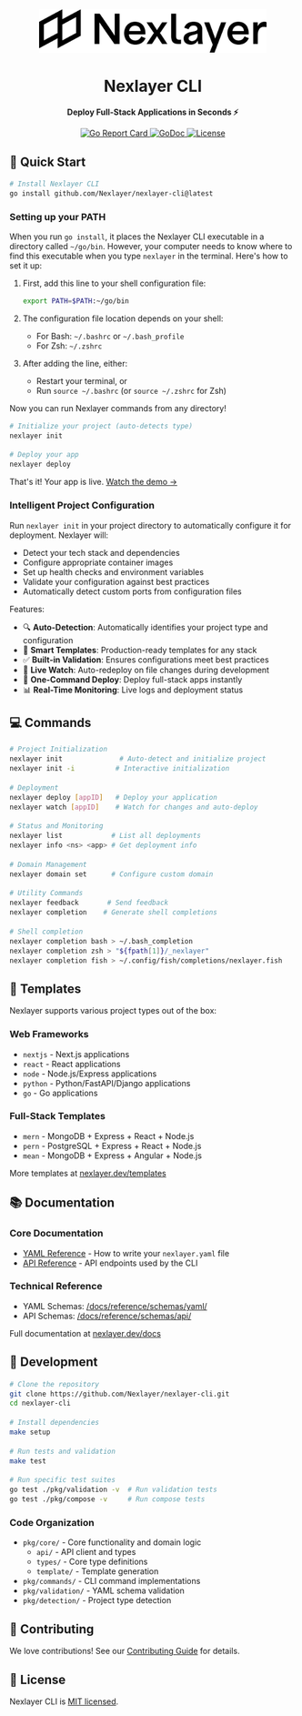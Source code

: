 <div align="center">
  <img src="pkg/ui/assets/logo.svg" alt="Nexlayer Logo" width="400"/>
  <h1>Nexlayer CLI</h1>
  <p><strong>Deploy Full-Stack Applications in Seconds ⚡️</strong></p>
  <p>
    <a href="https://goreportcard.com/report/github.com/Nexlayer/nexlayer-cli">
      <img src="https://goreportcard.com/badge/github.com/Nexlayer/nexlayer-cli" alt="Go Report Card">
    </a>
    <a href="https://godoc.org/github.com/Nexlayer/nexlayer-cli?status.svg">
      <img src="https://godoc.org/github.com/Nexlayer/nexlayer-cli?status.svg" alt="GoDoc">
    </a>
    <a href="LICENSE">
      <img src="https://img.shields.io/badge/License-MIT-blue.svg" alt="License">
    </a>
  </p>
</div>

## 🚀 Quick Start

```bash
# Install Nexlayer CLI
go install github.com/Nexlayer/nexlayer-cli@latest
```

### Setting up your PATH

When you run `go install`, it places the Nexlayer CLI executable in a directory called `~/go/bin`. However, your computer needs to know where to find this executable when you type `nexlayer` in the terminal. Here's how to set it up:

1. First, add this line to your shell configuration file:
   ```bash
   export PATH=$PATH:~/go/bin
   ```

2. The configuration file location depends on your shell:
   - For Bash: `~/.bashrc` or `~/.bash_profile`
   - For Zsh: `~/.zshrc`

3. After adding the line, either:
   - Restart your terminal, or
   - Run `source ~/.bashrc` (or `source ~/.zshrc` for Zsh)

Now you can run Nexlayer commands from any directory!

```bash
# Initialize your project (auto-detects type)
nexlayer init

# Deploy your app
nexlayer deploy
```

That's it! Your app is live. [Watch the demo →](https://nexlayer.dev/demo)

### Intelligent Project Configuration

Run `nexlayer init` in your project directory to automatically configure it for deployment. Nexlayer will:
- Detect your tech stack and dependencies
- Configure appropriate container images
- Set up health checks and environment variables
- Validate your configuration against best practices
- Automatically detect custom ports from configuration files

Features:
- 🔍 **Auto-Detection**: Automatically identifies your project type and configuration
- 🎯 **Smart Templates**: Production-ready templates for any stack
- ✅ **Built-in Validation**: Ensures configurations meet best practices
- 🔄 **Live Watch**: Auto-redeploy on file changes during development
- 🚀 **One-Command Deploy**: Deploy full-stack apps instantly
- 📊 **Real-Time Monitoring**: Live logs and deployment status

## 💻 Commands

```bash
# Project Initialization
nexlayer init              # Auto-detect and initialize project
nexlayer init -i          # Interactive initialization

# Deployment
nexlayer deploy [appID]   # Deploy your application
nexlayer watch [appID]    # Watch for changes and auto-deploy

# Status and Monitoring
nexlayer list            # List all deployments
nexlayer info <ns> <app> # Get deployment info

# Domain Management
nexlayer domain set      # Configure custom domain

# Utility Commands
nexlayer feedback       # Send feedback
nexlayer completion    # Generate shell completions

# Shell completion
nexlayer completion bash > ~/.bash_completion
nexlayer completion zsh > "${fpath[1]}/_nexlayer"
nexlayer completion fish > ~/.config/fish/completions/nexlayer.fish
```

## 📝 Templates

Nexlayer supports various project types out of the box:

### Web Frameworks
- `nextjs` - Next.js applications
- `react` - React applications
- `node` - Node.js/Express applications
- `python` - Python/FastAPI/Django applications
- `go` - Go applications

### Full-Stack Templates
- `mern` - MongoDB + Express + React + Node.js
- `pern` - PostgreSQL + Express + React + Node.js
- `mean` - MongoDB + Express + Angular + Node.js

More templates at [nexlayer.dev/templates](https://nexlayer.dev/templates)

## 📚 Documentation

### Core Documentation
- [YAML Reference](docs/reference/schemas/yaml/README.md) - How to write your `nexlayer.yaml` file
- [API Reference](docs/reference/api/README.md) - API endpoints used by the CLI

### Technical Reference
- YAML Schemas: [/docs/reference/schemas/yaml/](docs/reference/schemas/yaml/)
- API Schemas: [/docs/reference/schemas/api/](docs/reference/schemas/api/)

Full documentation at [nexlayer.dev/docs](https://nexlayer.dev/docs)

## 👷 Development

```bash
# Clone the repository
git clone https://github.com/Nexlayer/nexlayer-cli.git
cd nexlayer-cli

# Install dependencies
make setup

# Run tests and validation
make test

# Run specific test suites
go test ./pkg/validation -v  # Run validation tests
go test ./pkg/compose -v     # Run compose tests
```

### Code Organization

- `pkg/core/` - Core functionality and domain logic
  - `api/` - API client and types
  - `types/` - Core type definitions
  - `template/` - Template generation
- `pkg/commands/` - CLI command implementations
- `pkg/validation/` - YAML schema validation
- `pkg/detection/` - Project type detection

## 💪 Contributing

We love contributions! See our [Contributing Guide](CONTRIBUTING.md) for details.

## 📜 License

Nexlayer CLI is [MIT licensed](LICENSE).
